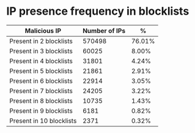 # IP presence frequency in blocklists
| Malicious IP | Number of IPs | % |
|----|----|----|
| Present in 2 blocklists | 570498 | 76.01% |
| Present in 3 blocklists | 60025 | 8.00% |
| Present in 4 blocklists | 31801 | 4.24% |
| Present in 5 blocklists | 21861 | 2.91% |
| Present in 6 blocklists | 22914 | 3.05% |
| Present in 7 blocklists | 24205 | 3.22% |
| Present in 8 blocklists | 10735 | 1.43% |
| Present in 9 blocklists | 6181 | 0.82% |
| Present in 10 blocklists | 2371 | 0.32% |

